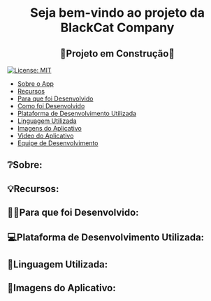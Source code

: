 <h1 align = "center">
  Seja bem-vindo ao projeto da BlackCat Company
</h1>

<h2 align = "center">
  🚧Projeto em Construção🚧
</h2>

[![License: MIT](https://img.shields.io/badge/License-MIT-yellow.svg)](https://opensource.org/licenses/MIT)

- [Sobre o App](#Sobre-o-App)
- [Recursos](#Recursos)
- [Para que foi Desenvolvido](#Para-que-foi-Desenvolvido)
- [Como foi Desenvolvido](#Como-foi-Desenvolvido)
- [Plataforma de Desenvolvimento Utilizada](#Plataforma-De-Desenvolvimento-Utilizada)
- [Linguagem Utilizada](#Linguagem-Utilizada)
- [Imagens do Aplicativo](#Imagens-do-Aplicativo)
- [Video do Aplicativo](#Video-do-Aplicativo)
- [Equipe de Desenvolvimento](#Equipe-de-Desenvolvimento)

## ❔Sobre:

## 💡Recursos:

## 🤷‍♂️Para que foi Desenvolvido:

## 💻Plataforma de Desenvolvimento Utilizada:

## 💬Linguagem Utilizada:

## 📸Imagens do Aplicativo:

